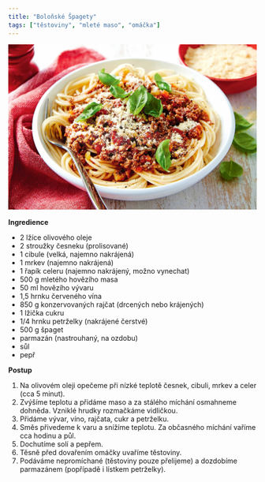 ```yaml
---
title: "Boloňské Špagety"
tags: ["těstoviny", "mleté maso", "omáčka"]
---
```


![bananove livance](./images/bolonske.jpeg)

**Ingredience**

- 2 lžíce olivového oleje
- 2 stroužky česneku (prolisované)
- 1 cibule (velká, najemno nakrájená)
- 1 mrkev (najemno nakrájená)
- 1 řapík celeru (najemno nakrájený, možno vynechat)
- 500 g mletého hovězího masa
- 50 ml hovězího vývaru
- 1,5 hrnku červeného vína
- 850 g konzervovaných rajčat (drcených nebo krájených)
- 1 lžička cukru
- 1/4 hrnku petrželky (nakrájené čerstvé)
- 500 g špaget
- parmazán (nastrouhaný, na ozdobu)
- sůl
- pepř

**Postup**

1. Na olivovém oleji opečeme při nízké teplotě česnek, cibuli, mrkev a celer (cca 5 minut).
2. Zvýšíme teplotu a přidáme maso a za stálého míchání osmahneme dohněda. Vzniklé hrudky rozmačkáme vidličkou.
3. Přidáme vývar, víno, rajčata, cukr a petrželku.
4. Směs přivedeme k varu a snížíme teplotu. Za občasného míchání vaříme cca hodinu a půl.
5. Dochutíme solí a pepřem.
6. Těsně před dovařením omáčky uvaříme těstoviny.
7. Podáváme nepromíchané (těstoviny pouze přelijeme) a dozdobíme parmazánem (popřípadě i lístkem petrželky).
